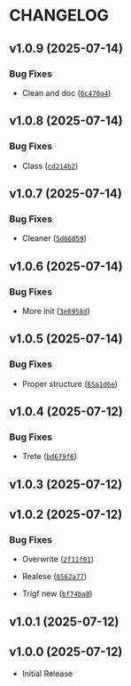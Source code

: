 # CHANGELOG

<!-- version list -->

## v1.0.9 (2025-07-14)

### Bug Fixes

- Clean and doc
  ([`0c470a4`](https://github.com/synvex-ai/template-rooms-pkg/commit/0c470a45ab78d55826d376261875e72882bfb2be))


## v1.0.8 (2025-07-14)

### Bug Fixes

- Class
  ([`cd214b2`](https://github.com/synvex-ai/template-rooms-pkg/commit/cd214b27a0e281561b81e8095937b6533e406fb7))


## v1.0.7 (2025-07-14)

### Bug Fixes

- Cleaner
  ([`5d66059`](https://github.com/synvex-ai/template-rooms-pkg/commit/5d660597c1b72f64aec3207d235e120eddcbb50e))


## v1.0.6 (2025-07-14)

### Bug Fixes

- More init
  ([`3e6958d`](https://github.com/synvex-ai/template-rooms-pkg/commit/3e6958d918e2cf5b2d62e1b4fd289110b174cb25))


## v1.0.5 (2025-07-14)

### Bug Fixes

- Proper structure
  ([`65a1d6e`](https://github.com/synvex-ai/template-rooms-pkg/commit/65a1d6edf90dc833e6fec8bd169e635746cc346f))


## v1.0.4 (2025-07-12)

### Bug Fixes

- Trete
  ([`bd679f6`](https://github.com/synvex-ai/template-rooms-pkg/commit/bd679f6dd67c0895d9d55bbaab3cf3748bbd36f5))


## v1.0.3 (2025-07-12)


## v1.0.2 (2025-07-12)

### Bug Fixes

- Overwrite
  ([`2f11f01`](https://github.com/synvex-ai/template-rooms-pkg/commit/2f11f013ecdb11e0d88c088a2ff74e4dc50f4d48))

- Realese
  ([`8562a77`](https://github.com/synvex-ai/template-rooms-pkg/commit/8562a77aa24938a1b152ccc81affae3bb0ea15ad))

- Trigf new
  ([`bf74ba8`](https://github.com/synvex-ai/template-rooms-pkg/commit/bf74ba8fb3f121575e7162306242a777e25bc079))


## v1.0.1 (2025-07-12)


## v1.0.0 (2025-07-12)

- Initial Release
